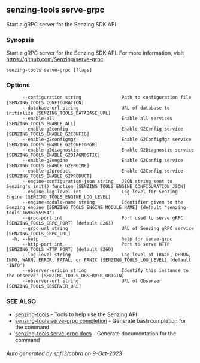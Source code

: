 ## senzing-tools serve-grpc

Start a gRPC server for the Senzing SDK API

### Synopsis


Start a gRPC server for the Senzing SDK API.
For more information, visit https://github.com/Senzing/serve-grpc
    

```
senzing-tools serve-grpc [flags]
```

### Options

```
      --configuration string               Path to configuration file [SENZING_TOOLS_CONFIGURATION]
      --database-url string                URL of database to initialize [SENZING_TOOLS_DATABASE_URL]
      --enable-all                         Enable all services [SENZING_TOOLS_ENABLE_ALL]
      --enable-g2config                    Enable G2Config service [SENZING_TOOLS_ENABLE_G2CONFIG]
      --enable-g2configmgr                 Enable G2ConfigMgr service [SENZING_TOOLS_ENABLE_G2CONFIGMGR]
      --enable-g2diagnostic                Enable G2Diagnostic service [SENZING_TOOLS_ENABLE_G2DIAGNOSTIC]
      --enable-g2engine                    Enable G2Config service [SENZING_TOOLS_ENABLE_G2ENGINE]
      --enable-g2product                   Enable G2Config service [SENZING_TOOLS_ENABLE_G2PRODUCT]
      --engine-configuration-json string   JSON string sent to Senzing's init() function [SENZING_TOOLS_ENGINE_CONFIGURATION_JSON]
      --engine-log-level int               Log level for Senzing Engine [SENZING_TOOLS_ENGINE_LOG_LEVEL]
      --engine-module-name string          Identifier given to the Senzing engine [SENZING_TOOLS_ENGINE_MODULE_NAME] (default "senzing-tools-1696855954")
      --grpc-port int                      Port used to serve gRPC [SENZING_TOOLS_GRPC_PORT] (default 8261)
      --grpc-url string                    URL of Senzing gRPC service [SENZING_TOOLS_GRPC_URL]
  -h, --help                               help for serve-grpc
      --http-port int                      Port to serve HTTP [SENZING_TOOLS_HTTP_PORT] (default 8260)
      --log-level string                   Log level of TRACE, DEBUG, INFO, WARN, ERROR, FATAL, or PANIC [SENZING_TOOLS_LOG_LEVEL] (default "INFO")
      --observer-origin string             Identify this instance to the Observer [SENZING_TOOLS_OBSERVER_ORIGIN]
      --observer-url string                URL of Observer [SENZING_TOOLS_OBSERVER_URL]
```

### SEE ALSO

* [senzing-tools](senzing-tools.md)	 - Tools to help use the Senzing API
* [senzing-tools serve-grpc completion](senzing-tools_serve-grpc_completion.md)	 - Generate bash completion for the command
* [senzing-tools serve-grpc docs](senzing-tools_serve-grpc_docs.md)	 - Generate documentation for the command

###### Auto generated by spf13/cobra on 9-Oct-2023
